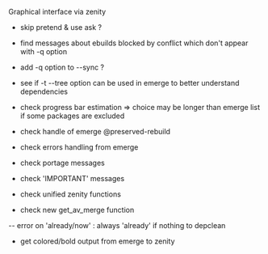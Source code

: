 Graphical interface via zenity
- skip pretend & use ask ?

- find messages about ebuilds blocked by conflict which don't appear with -q option
- add -q option to --sync ?

- see if -t --tree option can be used in emerge to better understand dependencies
- check progress bar estimation => choice may be longer than emerge list if some packages are excluded

- check handle of emerge @preserved-rebuild
- check errors handling from emerge
- check portage messages
- check 'IMPORTANT' messages
- check unified zenity functions
- check new get_av_merge function

-- error on 'already/now' : always 'already' if nothing to depclean

- get colored/bold output from emerge to zenity
